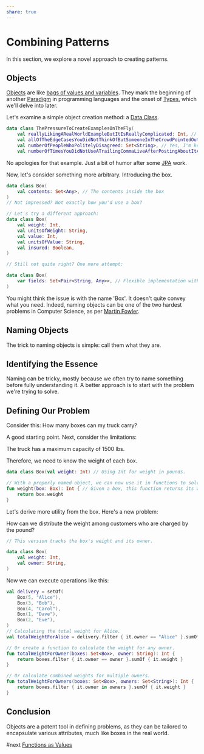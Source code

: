 ```yaml
---
share: true
---
```


# Combining Patterns

In this section, we explore a novel approach to creating patterns.

## Objects

[Objects](./Objects.md) are like [bags of values and variables](bags%20of%20values%20and%20variables.html). They mark the beginning of another [Paradigm](Paradigm.html) in programming languages and the onset of [Types](Types.md), which we'll delve into later.

Let's examine a simple object creation method: a [Data Class](Data%20Class.html).

```Kotlin
data class ThePressureToCreateExamplesOnTheFly(  
    val reallyLikingARealWorldExampleButItIsReallyComplicated: Int, // An Int is appropriate here. Trust me.    
    val allOfTheEdgeCasesYouDidNotThinkOfButSomeoneInTheCrowdPointedOut: List<String>, // A universally relatable scenario.    
    val numberOfPeopleWhoPolitelyDisagreed: Set<String>, // Yes, I'm keeping track.    
    val numberOfTimesYouDidNotUseATrailingCommaLiveAfterPostingAboutItAllTheTime: Int, // Thankfully, this isn't a live session;)
```  

No apologies for that example. Just a bit of humor after some [JPA](JPA.html) work.

Now, let's consider something more arbitrary. Introducing the box.

```Kotlin  
data class Box(        
    val contents: Set<Any>, // The contents inside the box    
)
// Not impressed? Not exactly how you'd use a box?

// Let's try a different approach:
data class Box(  
    val weight: Int,
    val unitsOfWeight: String,
    val value: Int,
    val unitsOfValue: String,
    val insured: Boolean,
)        

// Still not quite right? One more attempt:

data class Box(  
    var fields: Set<Pair<String, Any>>, // Flexible implementation with any field you want.    
)
```  
  
You might think the issue is with the name 'Box'. It doesn't quite convey what you need. Indeed, naming objects can be one of the two hardest problems in Computer Science, as per [Martin Fowler](Martin%20Fowler.html).

## Naming Objects  

The trick to naming objects is simple: call them what they are.

## Identifying the Essence  

Naming can be tricky, mostly because we often try to name something before fully understanding it. A better approach is to start with the problem we're trying to solve.

## Defining Our Problem  

Consider this: How many boxes can my truck carry?

A good starting point. Next, consider the limitations:

The truck has a maximum capacity of 1500 lbs.

Therefore, we need to know the weight of each box.

```Kotlin   
data class Box(val weight: Int) // Using Int for weight in pounds.

// With a properly named object, we can now use it in functions to solve problems.
fun weight(box: Box): Int { // Given a box, this function returns its weight.
    return box.weight
}
```  
  
Let's derive more utility from the box. Here's a new problem:

How can we distribute the weight among customers who are charged by the pound?

```Kotlin
// This version tracks the box's weight and its owner.

data class Box(  
    val weight: Int,    
    val owner: String,
)    
```  
  
Now we can execute operations like this:

```Kotlin  
val delivery = setOf(  
    Box(5, "Alice"),
    Box(3, "Bob"),        
    Box(4, "Carol"),        
    Box(1, "Dave"),        
    Box(2, "Eve"),    
)  
// Calculating the total weight for Alice.    
val totalWeightForAlice = delivery.filter { it.owner == "Alice" }.sumOf { it.weight }        

// Or create a function to calculate the weight for any owner.
fun totalWeightForOwner(boxes: Set<Box>, owner: String): Int {        
    return boxes.filter { it.owner == owner }.sumOf { it.weight }
}       

// Or calculate combined weights for multiple owners.
fun totalWeightForOwners(boxes: Set<Box>, owners: Set<String>): Int {
    return boxes.filter { it.owner in owners }.sumOf { it.weight }
}
```  
  
## Conclusion  

Objects are a potent tool in defining problems, as they can be tailored to encapsulate various attributes, much like boxes in the real world.

#next [Functions as Values](./Functions%20as%20Values.html)
